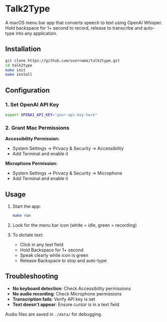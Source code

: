 # Talk2Type

A macOS menu bar app that converts speech to text using OpenAI Whisper. Hold backspace for 1+ second to record, release to transcribe and auto-type into any application.

## Installation

```bash
git clone https://github.com/username/talk2type.git
cd talk2type
make init
make install
```

## Configuration

### 1. Set OpenAI API Key
```bash
export OPENAI_API_KEY="your-api-key-here"
```

### 2. Grant Mac Permissions

**Accessibility Permission:**
- System Settings → Privacy & Security → Accessibility
- Add Terminal and enable it

**Microphone Permission:**
- System Settings → Privacy & Security → Microphone
- Add Terminal and enable it

## Usage

1. Start the app:
   ```bash
   make run
   ```

2. Look for the menu bar icon (white = idle, green = recording)

3. To dictate text:
   - Click in any text field
   - Hold Backspace for 1+ second
   - Speak clearly while icon is green
   - Release Backspace to stop and auto-type

## Troubleshooting

- **No keyboard detection**: Check Accessibility permissions
- **No audio recording**: Check Microphone permissions
- **Transcription fails**: Verify API key is set
- **Text doesn't appear**: Ensure cursor is in a text field

Audio files are saved in `./data/` for debugging.
